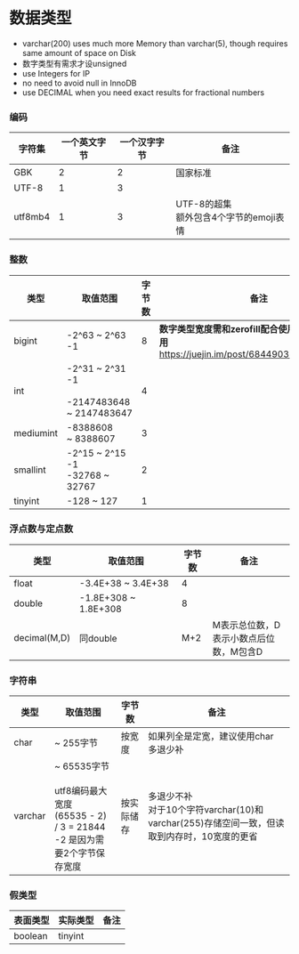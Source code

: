 # 数据类型

- varchar(200) uses much more Memory than varchar(5), though requires same amount of space on Disk
- 数字类型有需求才设unsigned
- use Integers for IP
- no need to avoid null in InnoDB
- use DECIMAL when you need exact results for fractional numbers


### 编码
| 字符集 | 一个英文字节 | 一个汉字字节 | 备注 |
| --- | --- | --- | --- |
| GBK | 2 | 2 | 国家标准 |
| UTF-8 | 1 | 3 |  |
| utf8mb4 | 1 | 3 | UTF-8的超集<br />额外包含4个字节的emoji表情 |

### 整数
| 类型 | 取值范围 | 字节数 | 备注 |
| --- | --- | --- | --- |
| bigint | -2^63 ~ 2^63 -1 | 8 | **数字类型宽度需和zerofill配合使用，否则毫无作用**<br> https://juejin.im/post/6844903621289574414|
| int | -2^31 ~ 2^31 -1<br /><br />-2147483648 ~ 2147483647 | 4 |  |
| mediumint | -8388608 ~ 8388607 | 3 |  |
| smallint | -2^15 ~ 2^15 -1<br />-32768 ~ 32767 | 2 |  |
| tinyint | -128 ~ 127 | 1 |  |


### 浮点数与定点数

| 类型 | 取值范围 | 字节数 | 备注 |
| --- | --- | --- | --- |
| float | -3.4E+38 ~ 3.4E+38 | 4 |  |
| double | -1.8E+308 ~ 1.8E+308 | 8 |  |
| decimal(M,D) | 同double | M+2 | M表示总位数，D表示小数点后位数，M包含D |


### 字符串
| 类型 | 取值范围 | 字节数 | 备注 |
| --- | --- | --- | --- |
| char | ~ 255字节 | 按宽度 | 如果列全是定宽，建议使用char <br>多退少补 |
| varchar | ~ 65535字节<br /><br />utf8编码最大宽度<br />(65535 - 2) / 3 = 21844<br />-2 是因为需要2个字节保存宽度 | 按实际储存 | 多退少不补<br> 对于10个字符varchar(10)和varchar(255)存储空间一致，但读取到内存时，10宽度的更省 |

### 假类型
| 表面类型 | 实际类型 | 备注 |
| --- | --- | --- |
| boolean | tinyint |  |


